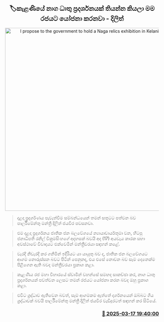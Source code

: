 <p align='center'><b><h2 align='center' title='I propose to the government to hold a Naga relics exhibition in Kelaniya - Dilith'>🏷කැළණියේ නාග ධාතු ප්‍රදර්ශනයක් තියන්න කියලා මම රජයට යෝජනා කරනවා - දිලිත් </h2></b></p>
<p align='center'><img src='https://helakuru.sgp1.cdn.digitaloceanspaces.com/esana/images/lib/dilith-jayaweera-parliment-new.jpg' width='600' alt='I propose to the government to hold a Naga relics exhibition in Kelaniya - Dilith'></p>

> දළදා ප්‍රදර්ශණය පැවැත්වීම සම්බන්ධයෙන් තමන් සතුටට පත්වන බව පාර්ලිමේන්තු මන්ත්‍රී දිලිත් ජයවීර පවසනවා.

> එම දළදා ප්‍රදර්ශනය ජාතික ජන බලවේගයේ න්‍යායාචාර්යතුමා වන, හිටපු ජනාධිපති රනිල් වික්‍රමසිංහගේ අදහසක් බවයි අද (17) අයවැය කාරක සභා අවස්ථාවේ විවාදයට එක්වෙමින් මන්ත්‍රීවරයා සඳහන් කළේ.

> වැරදි නිවැරදි කර ගනිමින් ඉදිරියට යා යායුතු බව ද, ජාතික ජන බලවේගයට ආගම නොරුස්සන බවට පිටින් පෙනුනද, එය එසේ නොවන බව සෑම දෙනෙක්ම පිළිගෙන ඇති බවද මන්ත්‍රීවරයා ප්‍රකාශ කළා.

> කැළණිය රජ මහා විහාරයේ ස්වාමීන් වහන්සේ සමඟද සාකච්ඡා කර, නාග ධාතු ප්‍රදර්ශනයක් පවත්වන ලෙසට තමන් රජයට යෝජනා කරන බවද ඔහු ප්‍රකාශ කළා.

> එවිට ශ්‍රද්ධාව ඇතිවෙන බවත්, සෑම ආගමකම ඇත්තේ දර්ශනයෙන් ඔබ්බට ගිය ශ්‍රද්ධාවක් බවයි පාර්ලිමේන්තු මන්ත්‍රී දිලිත් ජයවීර වැඩිදුරටත් සඳහන් කර සිටියේ.



<h3 align='right'><a href='https://www.helakuru.lk/esana/p/108391/'>📅 2025-03-17 19:40:00</a></h3>
